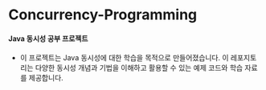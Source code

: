 # Concurrency-Programming

#### Java 동시성 공부 프로젝트
- 이 프로젝트는 Java 동시성에 대한 학습을 목적으로 만들어졌습니다. 이 레포지토리는 다양한 동시성 개념과 기법을 이해하고 활용할 수 있는 예제 코드와 학습 자료를 제공합니다.

